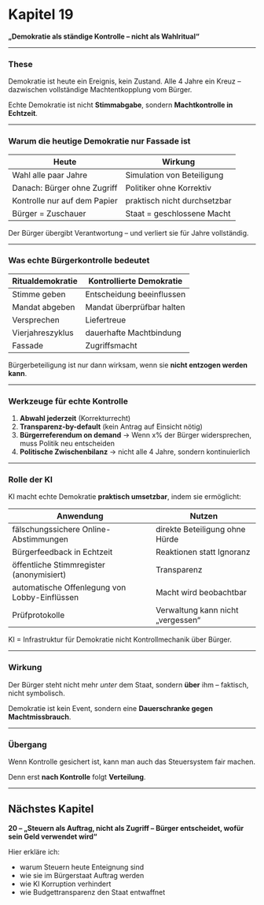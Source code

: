 # Kapitel 19 

**„Demokratie als ständige Kontrolle – nicht als Wahlritual“**

---

### These

Demokratie ist heute ein Ereignis, kein Zustand.
Alle 4 Jahre ein Kreuz –
dazwischen vollständige Machtentkopplung vom Bürger.

Echte Demokratie ist nicht **Stimmabgabe**,
sondern **Machtkontrolle in Echtzeit**.

---

### Warum die heutige Demokratie nur Fassade ist

| Heute                        | Wirkung                      |
| ---------------------------- | ---------------------------- |
| Wahl alle paar Jahre         | Simulation von Beteiligung   |
| Danach: Bürger ohne Zugriff  | Politiker ohne Korrektiv     |
| Kontrolle nur auf dem Papier | praktisch nicht durchsetzbar |
| Bürger = Zuschauer           | Staat = geschlossene Macht   |

Der Bürger übergibt Verantwortung –
und verliert sie für Jahre vollständig.

---

### Was echte Bürgerkontrolle bedeutet

| Ritualdemokratie | Kontrollierte Demokratie  |
| ---------------- | ------------------------- |
| Stimme geben     | Entscheidung beeinflussen |
| Mandat abgeben   | Mandat überprüfbar halten |
| Versprechen      | Liefertreue               |
| Vierjahreszyklus | dauerhafte Machtbindung   |
| Fassade          | Zugriffsmacht             |

Bürgerbeteiligung ist nur dann wirksam,
wenn sie **nicht entzogen werden kann**.

---

### Werkzeuge für echte Kontrolle

1. **Abwahl jederzeit** (Korrekturrecht)
2. **Transparenz-by-default** (kein Antrag auf Einsicht nötig)
3. **Bürgerreferendum on demand**
   → Wenn x% der Bürger widersprechen, muss Politik neu entscheiden
4. **Politische Zwischenbilanz**
   → nicht alle 4 Jahre, sondern kontinuierlich

---

### Rolle der KI

KI macht echte Demokratie **praktisch umsetzbar**, indem sie ermöglicht:

| Anwendung                                     | Nutzen                            |
| --------------------------------------------- | --------------------------------- |
| fälschungssichere Online-Abstimmungen         | direkte Beteiligung ohne Hürde    |
| Bürgerfeedback in Echtzeit                    | Reaktionen statt Ignoranz         |
| öffentliche Stimmregister (anonymisiert)      | Transparenz                       |
| automatische Offenlegung von Lobby-Einflüssen | Macht wird beobachtbar            |
| Prüfprotokolle                                | Verwaltung kann nicht „vergessen“ |

KI = Infrastruktur für Demokratie
nicht Kontrollmechanik über Bürger.

---

### Wirkung

Der Bürger steht nicht mehr *unter* dem Staat,
sondern **über** ihm – faktisch, nicht symbolisch.

Demokratie ist kein Event,
sondern eine **Dauerschranke gegen Machtmissbrauch**.

---

### Übergang

Wenn Kontrolle gesichert ist,
kann man auch das Steuersystem fair machen.

Denn erst **nach Kontrolle** folgt **Verteilung**.

---

## Nächstes Kapitel

**20 – „Steuern als Auftrag, nicht als Zugriff – Bürger entscheidet, wofür sein Geld verwendet wird“**

Hier erkläre ich:

* warum Steuern heute Enteignung sind
* wie sie im Bürgerstaat Auftrag werden
* wie KI Korruption verhindert
* wie Budgettransparenz den Staat entwaffnet

